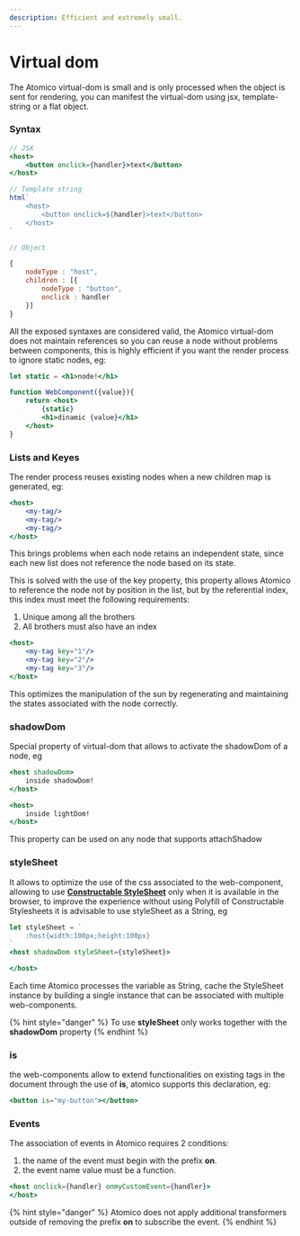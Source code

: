 ```yaml
---
description: Efficient and extremely small.
---
```


# Virtual dom



The Atomico virtual-dom is small and is only processed when the object is sent for rendering, you can manifest the virtual-dom using jsx, template-string or a flat object.

### Syntax

```jsx
// JSX
<host>
    <button onclick={handler}>text</button>
</host>

// Template string
html`
    <host>
        <button onclick=${handler}>text</button>
    </host>
`

// Object

{
    nodeType : "host",
    children : [{
        nodeType : "button",
        onclick : handler
    }]
}
```

All the exposed syntaxes are considered valid, the Atomico virtual-dom does not maintain references so you can reuse a node without problems between components, this is highly efficient if you want the render process to ignore static nodes, eg:

```jsx
let static = <h1>node!</h1>

function WebComponent({value}){
    return <host>
        {static}
        <h1>dinamic {value}</h1>
    </host>
}
```

### Lists and Keyes

The render process reuses existing nodes when a new children map is generated, eg:

```jsx
<host>
    <my-tag/>
    <my-tag/>
    <my-tag/>    
</host>
```

This brings problems when each node retains an independent state, since each new list does not reference the node based on its state.

This is solved with the use of the key property, this property allows Atomico to reference the node not by position in the list, but by the referential index, this index must meet the following requirements:

1. Unique among all the brothers
2. All brothers must also have an index

```jsx
<host>
    <my-tag key="1"/>
    <my-tag key="2"/>
    <my-tag key="3"/>   
</host>
```

This optimizes the manipulation of the sun by regenerating and maintaining the states associated with the node correctly.

### shadowDom

Special property of virtual-dom that allows to activate the shadowDom of a node, eg

```jsx
<host shadowDom>
    inside shadowDom!
</host>

<host>
    inside lightDom!
</host>
```

This property can be used on any node that supports attachShadow

### styleSheet

It allows to optimize the use of the css associated to the web-component, allowing to use [**Constructable StyleSheet**](https://developers.google.com/web/updates/2019/02/constructable-stylesheets) only when it is available in the browser, to improve the experience without using Polyfill of Constructable Stylesheets it is advisable to use styleSheet as a String, eg

```jsx
let styleSheet = `
    :host{width:100px;height:100px}
`
<host shadowDom styleSheet={styleSheet}>

</host>
```

Each time Atomico processes the variable as String, cache the StyleSheet instance by building a single instance that can be associated with multiple web-components.

{% hint style="danger" %}
To use **styleSheet** only works together with the **shadowDom** property
{% endhint %}

### is

the web-components allow to extend functionalities on existing tags in the document through the use of **is**, atomico supports this declaration, eg:

```jsx
<button is="my-button"></button>
```

### Events

The association of events in Atomico requires 2 conditions:

1. the name of the event must begin with the prefix **on**.
2. the event name value must be a function.

```jsx
<host onclick={handler} onmyCustomEvent={handler}>
</host>
```

{% hint style="danger" %}
Atomico does not apply additional transformers outside of removing the prefix **on** to subscribe the event.
{% endhint %}




